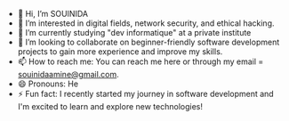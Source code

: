 - 👋 Hi, I’m SOUINIDA
- 👀 I’m interested in digital fields, network security, and ethical hacking.
- 🌱 I’m currently studying "dev informatique" at a private institute 
- 💞️ I’m looking to collaborate on beginner-friendly software development projects to gain more experience and improve my skills.
- 📫 How to reach me: You can reach me here or through my email = souinidaamine@gmail.com.
- 😄 Pronouns: He
- ⚡ Fun fact: I recently started my journey in software development and I'm excited to learn and explore new technologies!

<!---
SOUINIDA1/SOUINIDA1 is a ✨ special ✨ repository because its `README.md` (this file) appears on your GitHub profile.
You can click the Preview link to take a look at your changes.
--->
